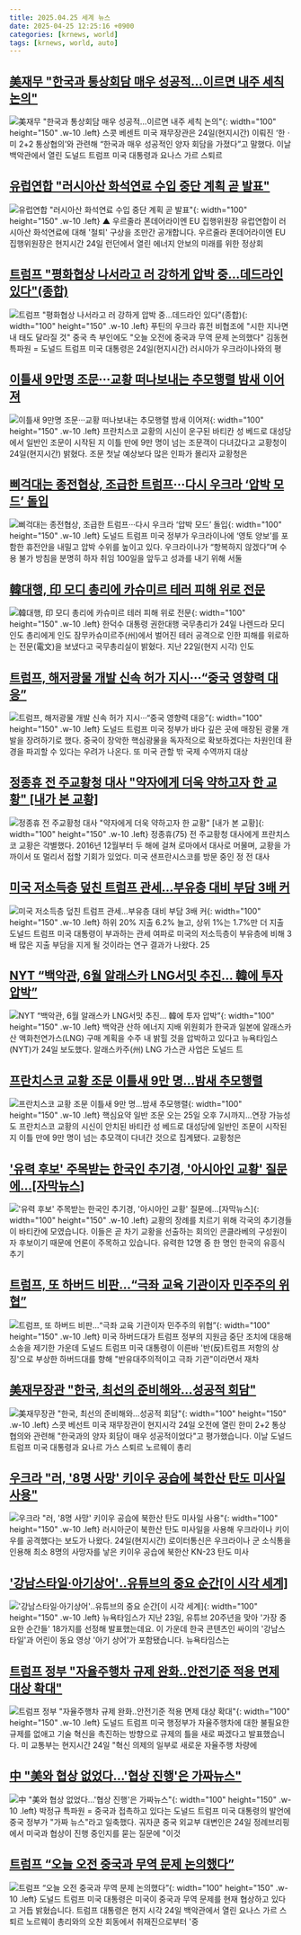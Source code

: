 ```yaml
---
title: 2025.04.25 세계 뉴스
date: 2025-04-25 12:25:16 +0900
categories: [krnews, world]
tags: [krnews, world, auto]
---
```

## [美재무 "한국과 통상회담 매우 성공적…이르면 내주 세칙 논의"](https://n.news.naver.com/mnews/article/025/0003436636)

![美재무 "한국과 통상회담 매우 성공적…이르면 내주 세칙 논의"](https://mimgnews.pstatic.net/image/origin/025/2025/04/25/3436636.jpg?type=nf220_150){: width="100" height="150" .w-10 .left}
스콧 베센트 미국 재무장관은 24일(현지시간) 이뤄진 ‘한ㆍ미 2+2 통상협의’와 관련해 “한국과 매우 성공적인 양자 회담을 가졌다”고 말했다. 이날 백악관에서 열린 도널드 트럼프 미국 대통령과 요나스 가르 스퇴르

## [유럽연합 "러시아산 화석연료 수입 중단 계획 곧 발표"](https://n.news.naver.com/mnews/article/055/0001252472)

![유럽연합 "러시아산 화석연료 수입 중단 계획 곧 발표"](https://mimgnews.pstatic.net/image/origin/055/2025/04/25/1252472.jpg?type=nf220_150){: width="100" height="150" .w-10 .left}
▲ 우르줄라 폰데어라이엔 EU 집행위원장 유럽연합이 러시아산 화석연료에 대해 '철퇴' 구상을 조만간 공개합니다. 우르줄라 폰데어라이엔 EU 집행위원장은 현지시간 24일 런던에서 열린 에너지 안보의 미래를 위한 정상회

## [트럼프 "평화협상 나서라고 러 강하게 압박 중…데드라인 있다"(종합)](https://n.news.naver.com/mnews/article/001/0015350971)

![트럼프 "평화협상 나서라고 러 강하게 압박 중…데드라인 있다"(종합)](https://mimgnews.pstatic.net/image/origin/001/2025/04/25/15350971.jpg?type=nf220_150){: width="100" height="150" .w-10 .left}
푸틴의 우크라 휴전 비협조에 "시한 지나면 내 태도 달라질 것" 중국 측 부인에도 "오늘 오전에 중국과 무역 문제 논의했다" 김동현 특파원 = 도널드 트럼프 미국 대통령은 24일(현지시간) 러시아가 우크라이나와의 평

## [이틀새 9만명 조문···교황 떠나보내는 추모행렬 밤새 이어져](https://n.news.naver.com/mnews/article/032/0003365659)

![이틀새 9만명 조문···교황 떠나보내는 추모행렬 밤새 이어져](https://mimgnews.pstatic.net/image/origin/032/2025/04/25/3365659.jpg?type=nf220_150){: width="100" height="150" .w-10 .left}
프란치스코 교황의 시신이 운구된 바티칸 성 베드로 대성당에서 일반인 조문이 시작된 지 이틀 만에 9만 명이 넘는 조문객이 다녀갔다고 교황청이 24일(현지시간) 밝혔다. 조문 첫날 예상보다 많은 인파가 몰리자 교황청은

## [삐걱대는 종전협상, 조급한 트럼프···다시 우크라 ‘압박 모드’ 돌입](https://n.news.naver.com/mnews/article/032/0003365427)

![삐걱대는 종전협상, 조급한 트럼프···다시 우크라 ‘압박 모드’ 돌입](https://mimgnews.pstatic.net/image/origin/032/2025/04/24/3365427.jpg?type=nf220_150){: width="100" height="150" .w-10 .left}
도널드 트럼프 미국 정부가 우크라이나에 ‘영토 양보’를 포함한 휴전안을 내밀고 압박 수위를 높이고 있다. 우크라이나가 “항복하지 않겠다”며 수용 불가 방침을 분명히 하자 취임 100일을 앞두고 성과를 내기 위해 서둘

## [韓대행, 印 모디 총리에 카슈미르 테러 피해 위로 전문](https://n.news.naver.com/mnews/article/023/0003901491)

![韓대행, 印 모디 총리에 카슈미르 테러 피해 위로 전문](https://mimgnews.pstatic.net/image/origin/023/2025/04/24/3901491.jpg?type=nf220_150){: width="100" height="150" .w-10 .left}
한덕수 대통령 권한대행 국무총리가 24일 나렌드라 모디 인도 총리에게 인도 잠무카슈미르주(州)에서 벌어진 테러 공격으로 인한 피해를 위로하는 전문(電文)을 보냈다고 국무총리실이 밝혔다. 지난 22일(현지 시각) 인도

## [트럼프, 해저광물 개발 신속 허가 지시···“중국 영향력 대응”](https://n.news.naver.com/mnews/article/032/0003365643)

![트럼프, 해저광물 개발 신속 허가 지시···“중국 영향력 대응”](https://mimgnews.pstatic.net/image/origin/032/2025/04/25/3365643.jpg?type=nf220_150){: width="100" height="150" .w-10 .left}
도널드 트럼프 미국 정부가 바다 깊은 곳에 매장된 광물 개발을 장려하기로 했다. 중국이 장악한 핵심광물을 독자적으로 확보하겠다는 차원인데 환경을 파괴할 수 있다는 우려가 나온다. 또 미국 관할 밖 국제 수역까지 대상

## [정종휴 전 주교황청 대사 "약자에게 더욱 약하고자 한 교황" [내가 본 교황]](https://n.news.naver.com/mnews/article/025/0003436514)

![정종휴 전 주교황청 대사 "약자에게 더욱 약하고자 한 교황" [내가 본 교황]](https://mimgnews.pstatic.net/image/origin/025/2025/04/24/3436514.jpg?type=nf220_150){: width="100" height="150" .w-10 .left}
정종휴(75) 전 주교황청 대사에게 프란치스코 교황은 각별했다. 2016년 12월부터 두 해에 걸쳐 로마에서 대사로 머물며, 교황을 가까이서 또 멀리서 접할 기회가 있었다. 미국 샌프란시스코를 방문 중인 정 전 대사

## [미국 저소득층 덮친 트럼프 관세…부유층 대비 부담 3배 커](https://n.news.naver.com/mnews/article/001/0015351493)

![미국 저소득층 덮친 트럼프 관세…부유층 대비 부담 3배 커](https://mimgnews.pstatic.net/image/origin/001/2025/04/25/15351493.jpg?type=nf220_150){: width="100" height="150" .w-10 .left}
하위 20% 지출 6.2% 늘고, 상위 1%는 1.7%만 더 지출 도널드 트럼프 미국 대통령이 부과하는 관세 여파로 미국의 저소득층이 부유층에 비해 3배 많은 지출 부담을 지게 될 것이라는 연구 결과가 나왔다. 25

## [NYT “백악관, 6월 알래스카 LNG서밋 추진… 韓에 투자 압박”](https://n.news.naver.com/mnews/article/023/0003901611)

![NYT “백악관, 6월 알래스카 LNG서밋 추진… 韓에 투자 압박”](https://mimgnews.pstatic.net/image/origin/023/2025/04/25/3901611.jpg?type=nf220_150){: width="100" height="150" .w-10 .left}
백악관 산하 에너지 지배 위원회가 한국과 일본에 알래스카산 액화천연가스(LNG) 구매 계획을 수주 내 밝힐 것을 압박하고 있다고 뉴욕타임스(NYT)가 24일 보도했다. 알래스카주(州) LNG 가스관 사업은 도널드 트

## [프란치스코 교황 조문 이틀새 9만 명…밤새 추모행렬](https://n.news.naver.com/mnews/article/079/0004017728)

![프란치스코 교황 조문 이틀새 9만 명…밤새 추모행렬](https://mimgnews.pstatic.net/image/origin/079/2025/04/25/4017728.jpg?type=nf220_150){: width="100" height="150" .w-10 .left}
핵심요약 일반 조문 오는 25일 오후 7시까지…연장 가능성도 프란치스코 교황의 시신이 안치된 바티칸 성 베드로 대성당에 일반인 조문이 시작된 지 이틀 만에 9만 명이 넘는 추모객이 다녀간 것으로 집계됐다. 교황청은

## ['유력 후보' 주목받는 한국인 추기경, '아시아인 교황' 질문에...[자막뉴스]](https://n.news.naver.com/mnews/article/052/0002184657)

!['유력 후보' 주목받는 한국인 추기경, '아시아인 교황' 질문에...[자막뉴스]](https://mimgnews.pstatic.net/image/origin/052/2025/04/24/2184657.jpg?type=nf220_150){: width="100" height="150" .w-10 .left}
교황의 장례를 치르기 위해 각국의 추기경들이 바티칸에 모였습니다. 이들은 곧 차기 교황을 선출하는 회의인 콘클라베의 구성원이자 후보이기 때문에 언론이 주목하고 있습니다. 유력한 12명 중 한 명인 한국의 유흥식 추기

## [트럼프, 또 하버드 비판…“극좌 교육 기관이자 민주주의 위협”](https://n.news.naver.com/mnews/article/056/0011939014)

![트럼프, 또 하버드 비판…“극좌 교육 기관이자 민주주의 위협”](https://mimgnews.pstatic.net/image/origin/056/2025/04/25/11939014.jpg?type=nf220_150){: width="100" height="150" .w-10 .left}
미국 하버드대가 트럼프 정부의 지원금 중단 조치에 대응해 소송을 제기한 가운데 도널드 트럼프 미국 대통령이 이른바 '반(反)트럼프 저항의 상징'으로 부상한 하버드대를 향해 "반유대주의적이고 극좌 기관"이라면서 재차

## [美재무장관 "한국, 최선의 준비해와…성공적 회담"](https://n.news.naver.com/mnews/article/449/0000306742)

![美재무장관 "한국, 최선의 준비해와…성공적 회담"](https://mimgnews.pstatic.net/image/origin/449/2025/04/25/306742.jpg?type=nf220_150){: width="100" height="150" .w-10 .left}
스콧 베선트 미국 재무장관이 현지시각 24일 오전에 열린 한미 2+2 통상 협의와 관련해 "한국과의 양자 회담이 매우 성공적이었다"고 평가했습니다. 이날 도널드 트럼프 미국 대통령과 요나르 가스 스퇴르 노르웨이 총리

## [우크라 "러, '8명 사망' 키이우 공습에 북한산 탄도 미사일 사용"](https://n.news.naver.com/mnews/article/421/0008213778)

![우크라 "러, '8명 사망' 키이우 공습에 북한산 탄도 미사일 사용"](https://mimgnews.pstatic.net/image/origin/421/2025/04/24/8213778.jpg?type=nf220_150){: width="100" height="150" .w-10 .left}
러시아군이 북한산 탄도 미사일을 사용해 우크라이나 키이우를 공격했다는 보도가 나왔다. 24일(현지시간) 로이터통신은 우크라이나 군 소식통을 인용해 최소 8명의 사망자를 낳은 키이우 공습에 북한산 KN-23 탄도 미사

## ['강남스타일·아기상어'‥유튜브의 중요 순간[이 시각 세계]](https://n.news.naver.com/mnews/article/214/0001420483)

!['강남스타일·아기상어'‥유튜브의 중요 순간[이 시각 세계]](https://mimgnews.pstatic.net/image/origin/214/2025/04/25/1420483.jpg?type=nf220_150){: width="100" height="150" .w-10 .left}
뉴욕타임스가 지난 23일, 유튜브 20주년을 맞아 '가장 중요한 순간들' 18가지를 선정해 발표했는데요. 이 가운데 한국 콘텐츠인 싸이의 '강남스타일'과 어린이 동요 영상 '아기 상어'가 포함됐습니다. 뉴욕타임스는

## [트럼프 정부 "자율주행차 규제 완화‥안전기준 적용 면제 대상 확대"](https://n.news.naver.com/mnews/article/214/0001420458)

![트럼프 정부 "자율주행차 규제 완화‥안전기준 적용 면제 대상 확대"](https://mimgnews.pstatic.net/image/origin/214/2025/04/25/1420458.jpg?type=nf220_150){: width="100" height="150" .w-10 .left}
도널드 트럼프 미국 행정부가 자율주행차에 대한 불필요한 규제를 없애고 기술 혁신을 촉진하는 방향으로 규제의 틀을 새로 짜겠다고 발표했습니다. 미 교통부는 현지시간 24일 "혁신 의제의 일부로 새로운 자율주행 차량에

## [中 "美와 협상 없었다…'협상 진행'은 가짜뉴스"](https://n.news.naver.com/mnews/article/003/0013205043)

![中 "美와 협상 없었다…'협상 진행'은 가짜뉴스"](https://mimgnews.pstatic.net/image/origin/003/2025/04/24/13205043.jpg?type=nf220_150){: width="100" height="150" .w-10 .left}
박정규 특파원 = 중국과 접촉하고 있다는 도널드 트럼프 미국 대통령의 발언에 중국 정부가 "가짜 뉴스"라고 일축했다. 궈자쿤 중국 외교부 대변인은 24일 정례브리핑에서 미국과 협상이 진행 중인지를 묻는 질문에 "이것

## [트럼프 “오늘 오전 중국과 무역 문제 논의했다”](https://n.news.naver.com/mnews/article/056/0011939002)

![트럼프 “오늘 오전 중국과 무역 문제 논의했다”](https://mimgnews.pstatic.net/image/origin/056/2025/04/25/11939002.jpg?type=nf220_150){: width="100" height="150" .w-10 .left}
도널드 트럼프 미국 대통령은 미국이 중국과 무역 문제를 현재 협상하고 있다고 거듭 밝혔습니다. 트럼프 대통령은 현지 시각 24일 백악관에서 열린 요나스 가르 스퇴르 노르웨이 총리와의 오찬 회동에서 취재진으로부터 '중

